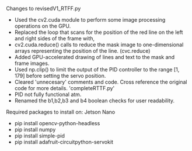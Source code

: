  Changes to revisedV1_RTFF.py
 * Used the cv2.cuda module to perform some image processing operations on the GPU.
 * Replaced the loop that scans for the position of the red line on the left and right sides of the frame with, 
 * cv2.cuda.reduce() calls to reduce the mask image to one-dimensional arrays representing the position of the line. (cvc.reduce)
 * Added GPU-accelerated drawing of lines and text to the mask and frame images.
 * Used np.clip() to limit the output of the PID controller to the range [1, 179] before setting the servo position.
 * Cleared 'unnecesary' comments and code. Cross reference the original code for more details. 'completeRTTF.py'
 * PID not fully functional atm.
 * Renamed the b1,b2,b3 and b4 boolean checks for user readability.

  

 Required packages to install on: Jetson Nano
 * pip install opencv-python-headless  
 * pip install numpy  
 * pip install simple-pid  
 * pip install adafruit-circuitpython-servokit  

